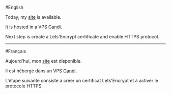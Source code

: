 #English

Today, my [site](http://www.bazonnard.fr) is available.

It is hosted in a VPS [Gandi](https://www.gandi.net/).

Next step is create a Lets'Encrypt certificate and enable HTTPS protocol.


---

#Français


Aujourd'hui, mon [site](http://www.bazonnard.fr)  est disponible.

Il est hébergé dans un VPS [Gandi](https://www.gandi.net/).

L'étape suivante consiste à créer un certificat Lets'Encrypt et à activer le protocole HTTPS.

